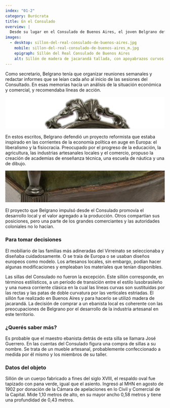```yaml
---
index: "01-2"
category: Burócrata
title: En el Consulado
overview: |
  Desde su lugar en el Consulado de Buenos Aires, el joven Belgrano defendió sus ideas e intentó promover algunos cambios económicos en el Río de la Plata. Pronto se ganó un prestigio sólido entre la elite porteña.
images:
  - desktop: sillon-del-real-consulado-de-buenos-aires.jpg
    mobile: sillon-del-real-consulado-de-buenos-aires_m.jpg  
    epigraph: Sillón del Real Consulado de Buenos Aires
    alt: Sillón de madera de jacarandá tallada, con apoyabrazos curvos y alargados. La parte superior del respaldo está coronada con un motivo tallado. El asiento y el respaldo alto están tapizados en pana. Tiene marcas de las herramientas con las que se labraron a mano, huella del trabajo de los artesanos. El sillón tiene las patas rectas acordes al estilo neoclásico. Aunque en términos estilísticos puede considerarse en una etapa de transición.
---
```


Como secretario, Belgrano tenía que organizar reuniones semanales y redactar informes que se leían cada año al inicio de las sesiones del Consultado. En esas memorias hacía un análisis de la situación económica y comercial, y recomendaba líneas de acción.

![Detalle del objeto](./eje01-2-a.jpg)

En estos escritos, Belgrano defendió un proyecto reformista que estaba inspirado en las corrientes de la economía política en auge en Europa: el liberalismo y la fisiocracia. Preocupado por el progreso de la educación, la agricultura, las industrias artesanales locales y el comercio, propuso la creación de academias de enseñanza técnica, una escuela de náutica y una de dibujo.

![Detalle del objeto](./eje01-2-b.jpg)

El proyecto que Belgrano impulsó desde el Consulado promovía el desarrollo local y el valor agregado a la producción. Otros compartían sus posiciones, pero una parte de los grandes comerciantes y las autoridades coloniales no lo hacían.

### Para tomar decisiones
El mobiliario de las familias más adineradas del Virreinato se seleccionaba y diseñaba cuidadosamente. O se traía de Europa o se usaban diseños europeos como modelo. Los artesanos locales, sin embargo, podían hacer algunas modificaciones y empleaban los materiales que tenían disponibles.

Las sillas del Consulado no fueron la excepción. Este sillón corresponde, en términos estilísticos, a un período de transición entre el estilo lusobrasileño y una nueva corriente clásica en la cual las líneas curvas son sustituidas por las rectas y las patas de doble curvatura por las verticales estriadas. El sillón fue realizado en Buenos Aires y para hacerlo se utilizó madera de jacarandá. La decisión de comprar a un ebanista local es coherente con las preocupaciones de Belgrano por el desarrollo de la industria artesanal en este territorio.

### ¿Querés saber más?
Es probable que el maestro ebanista detrás de esta silla se llamara José Guerrero. En las cuentas del Consulado figura una compra de sillas a su nombre. Se trata de un mueble artesanal, probablemente confeccionado a medida por él mismo y los miembros de su taller.


### Datos del objeto
Sillón de un cuerpo fabricado a fines del siglo XVIII, el respaldo oval fue tapizado con pana verde, igual que el asiento. Ingresó al MHN en agosto de 1902 por donación de la Cámara de apelaciones en lo Civil y Comercial de la Capital.
Mide 1,10 metros de alto, en su mayor ancho 0,58 metros y tiene una profundidad de 0,43 metros.

